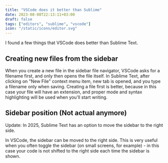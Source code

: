 ```yaml
---
title: "VSCode does it better than Sublime"
date: 2023-08-08T22:13:11+03:00
draft: false
tags: ["editors", "sublime", "vscode"]
icon: "/static/icons/editor.svg"
---
```


I found a few things that VSCode does better than Sublime Text.

<!--more-->

## Creating new files from the sidebar

When you create a new file in the sidebar file navigator, VSCode
asks for a filename first, and only then opens the file itself.
In Sublime Text, after clicking on "New File" context menu item,
new tab is opened, and you type a filename only when saving.
Creating a file first is better, because in this case  your file
will have an extension, and proper mode and syntax highlighting
will be used when you'll start writing.

## Sidebar position (Not actual anymore)

Update: In 2025, Sublime Text has an option to move the sidebar to the right side.

In VSCode, the sidebar can be moved to the right side.
This is very useful when you often toggle the sidebar (on small screens,
for example) - in this case your code is not shifted to the right
side each time the sidebar is shown.

